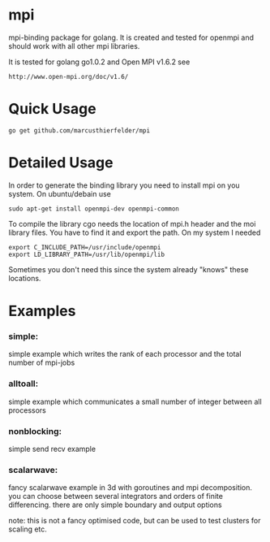 mpi
===
mpi-binding package for golang. It is created and tested for openmpi and
should work with all other mpi libraries.

It is tested for golang go1.0.2 and Open MPI v1.6.2
see

	http://www.open-mpi.org/doc/v1.6/



Quick Usage
===========

	go get github.com/marcusthierfelder/mpi




Detailed Usage
==============
In order to generate the binding library you need to install mpi on you system.
On ubuntu/debain use

	sudo apt-get install openmpi-dev openmpi-common

To compile the library cgo needs the location of mpi.h header and the moi library
files. You have to find it and export the path. On my system I needed

	export C_INCLUDE_PATH=/usr/include/openmpi
	export LD_LIBRARY_PATH=/usr/lib/openmpi/lib

Sometimes you don't need this since the system already "knows" these locations.



Examples
========

### simple:

simple example which writes the rank of each processor and the 
total number of mpi-jobs

### alltoall:

simple example which communicates a small number of integer between all
processors

### nonblocking:
	
simple send recv example

### scalarwave:

fancy scalarwave example in 3d with goroutines and mpi decomposition.
you can choose between several integrators and orders of finite differencing.
there are only simple boundary and output options 

note: this is not a fancy optimised code, but can be used to test clusters
for scaling etc.








